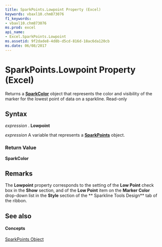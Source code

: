 ```yaml
---
title: SparkPoints.Lowpoint Property (Excel)
keywords: vbaxl10.chm873076
f1_keywords:
- vbaxl10.chm873076
ms.prod: excel
api_name:
- Excel.SparkPoints.Lowpoint
ms.assetid: 9f2dade8-4d8b-d5cd-816d-18ac6da120cb
ms.date: 06/08/2017
---
```



# SparkPoints.Lowpoint Property (Excel)

Returns a  **[SparkColor](Excel.SparkColor.md)** object that represents the color and visibility of the marker for the lowest point of data on a sparkline. Read-only


## Syntax

 _expression_ . **Lowpoint**

 _expression_ A variable that represents a **[SparkPoints](Excel.SparkPoints.md)** object.


### Return Value

 **SparkColor**


## Remarks

 The **Lowpoint** property corresponds to the setting of the **Low Point** check box in the **Show** section, and of the **Low Point** item on the **Marker Color** drop-down list in the **Style** section of the ** Sparkline Tools Design** tab of the ribbon.


## See also


#### Concepts


[SparkPoints Object](Excel.SparkPoints.md)

